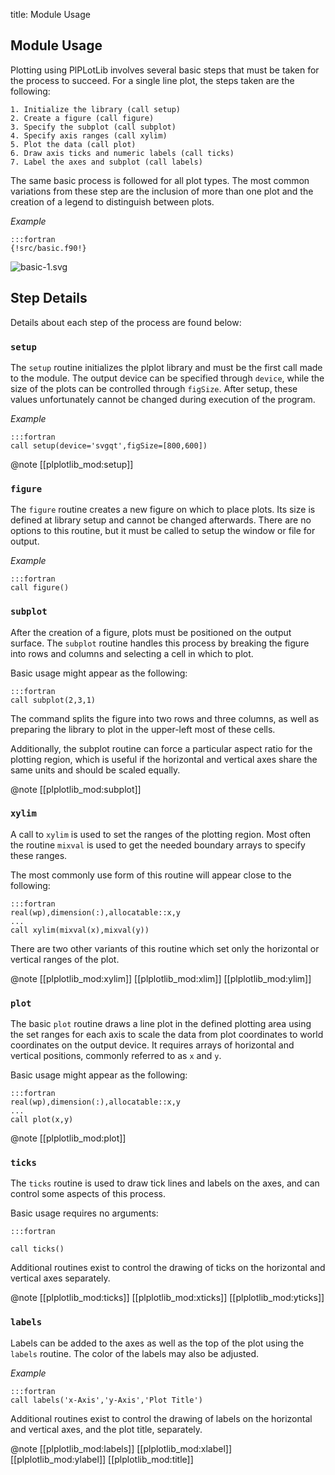 title: Module Usage

Module Usage
------------

Plotting using PlPLotLib involves several basic steps that must be taken
for the process to succeed. For a single line plot, the steps taken are
the following:

	1. Initialize the library (call setup)
	2. Create a figure (call figure)
	3. Specify the subplot (call subplot)
	4. Specify axis ranges (call xylim)
	5. Plot the data (call plot)
	6. Draw axis ticks and numeric labels (call ticks)
	7. Label the axes and subplot (call labels)

The same basic process is followed for all plot types. The most common
variations from these step are the inclusion of more than one plot and
the creation of a legend to distinguish between plots.

*Example*
~~~
:::fortran
{!src/basic.f90!}
~~~

![basic-1.svg](|media|/basic-1.svg)

Step Details
------------

Details about each step of the process are found below:

### `setup`

The `setup` routine initializes the plplot library and must be the 
first call made to the module. The output device can be specified 
through `device`, while the size of the plots can be controlled through 
`figSize`. After setup, these values unfortunately cannot be changed 
during execution of the program.

*Example*
~~~
:::fortran
call setup(device='svgqt',figSize=[800,600])
~~~

@note
[[plplotlib_mod:setup]]

### `figure`

The `figure` routine creates a new figure on which to place plots. Its 
size is defined at library setup and cannot be changed afterwards. 
There are no options to this routine, but it must be called to setup 
the window or file for output.

*Example*
~~~
:::fortran
call figure()
~~~

### `subplot`

After the creation of a figure, plots must be positioned on the output 
surface. The `subplot` routine handles this process by breaking the 
figure into rows and columns and selecting a cell in which to plot.

Basic usage might appear as the following:

~~~
:::fortran
call subplot(2,3,1)
~~~

The command splits the figure into two rows and three columns, as well 
as preparing the library to plot in the upper-left most of these cells.

Additionally, the subplot routine can force a particular aspect ratio 
for the plotting region, which is useful if the horizontal and vertical 
axes share the same units and should be scaled equally.

@note
[[plplotlib_mod:subplot]]

### `xylim`

A call to `xylim` is used to set the ranges of the plotting region. Most
often the routine `mixval` is used to get the needed boundary arrays to
specify these ranges.

The most commonly use form of this routine will appear close to the 
following:

~~~
:::fortran
real(wp),dimension(:),allocatable::x,y
...
call xylim(mixval(x),mixval(y))
~~~

There are two other variants of this routine which set only the horizontal
or vertical ranges of the plot.

@note
[[plplotlib_mod:xylim]]
[[plplotlib_mod:xlim]]
[[plplotlib_mod:ylim]]

### `plot`

The basic `plot` routine draws a line plot in the defined plotting area 
using the set ranges for each axis to scale the data from plot 
coordinates to world coordinates on the output device. It requires 
arrays of horizontal and vertical positions, commonly referred to as 
`x` and `y`.

Basic usage might appear as the following:

~~~
:::fortran
real(wp),dimension(:),allocatable::x,y
...
call plot(x,y)
~~~

@note
[[plplotlib_mod:plot]]

### `ticks`

The `ticks` routine is used to draw tick lines and labels on the axes, and
can control some aspects of this process.

Basic usage requires no arguments:

~~~
:::fortran

call ticks()
~~~

Additional routines exist to control the drawing of ticks on the horizontal
and vertical axes separately.

@note
[[plplotlib_mod:ticks]]
[[plplotlib_mod:xticks]]
[[plplotlib_mod:yticks]]

### `labels`

Labels can be added to the axes as well as the top of the plot using the
`labels` routine. The color of the labels may also be adjusted.

*Example*
~~~
:::fortran
call labels('x-Axis','y-Axis','Plot Title')
~~~

Additional routines exist to control the drawing of labels on the horizontal
and vertical axes, and the plot title, separately.

@note
[[plplotlib_mod:labels]]
[[plplotlib_mod:xlabel]]
[[plplotlib_mod:ylabel]]
[[plplotlib_mod:title]]
